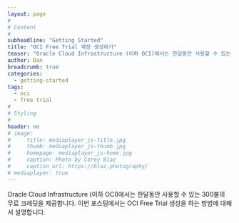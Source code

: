 ```yaml
---
layout: page
#
# Content
#
subheadline: "Getting Started"
title: "OCI Free Trial 계정 생성하기"
teaser: "Oracle Cloud Infrastructure (이하 OCI)에서는 한달동안 사용할 수 있는 300불의 무료 크레딧을 제공합니다. 이번 포스팅에서는 OCI Free Trial 생성을 하는 방법에 대해서 설명합니다."
author: Dan
breadcrumb: true
categories:
  - getting-started
tags:
  - oci
  - free trial
#
# Styling
#
header: no
# image:
#     title: mediaplayer_js-title.jpg
#     thumb: mediaplayer_js-thumb.jpg
#     homepage: mediaplayer_js-home.jpg
#     caption: Photo by Corey Blaz
#     caption_url: https://blaz.photography/
# mediaplayer: true
---
```


Oracle Cloud Infrastructure (이하 OCI)에서는 한달동안 사용할 수 있는 300불의 무료 크레딧을 제공합니다. 이번 포스팅에서는 OCI Free Trial 생성을 하는 방법에 대해서 설명합니다.
